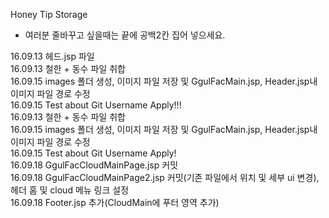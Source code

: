 Honey Tip Storage

* 여러분 줄바꾸고 싶을때는 끝에 공백2칸 집어 넣으세요.  

16.09.13 헤드.jsp 파일  
16.09.13 철한 + 동수 파일 취합  
16.09.15 images 폴더 생성, 이미지 파일 저장 및 GgulFacMain.jsp, Header.jsp내 이미지 파일 경로 수정  
16.09.15 Test about Git Username Apply!!!  
16.09.13 철한 + 동수 파일 취합  
16.09.15 images 폴더 생성, 이미지 파일 저장 및 GgulFacMain.jsp, Header.jsp내 이미지 파일 경로 수정  
16.09.15 Test about Git Username Apply!  
16.09.18 GgulFacCloudMainPage.jsp 커밋  
16.09.18 GgulFacCloudMainPage2.jsp 커밋(기존 파일에서 위치 및 세부 ui 변경), 헤더 홈 및 cloud 메뉴 링크 설정  
16.09.18 Footer.jsp 추가(CloudMain에 푸터 영역 추가)
